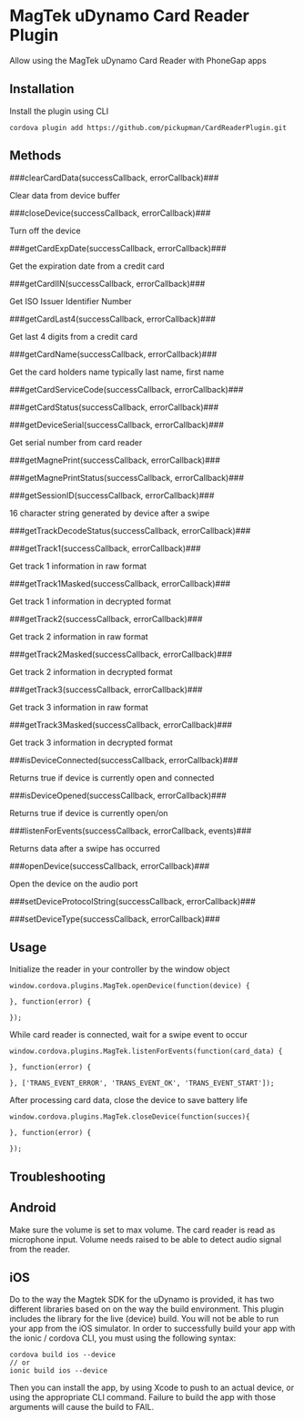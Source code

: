 # MagTek uDynamo Card Reader Plugin #

Allow using the MagTek uDynamo Card Reader with PhoneGap apps

Installation
------------

Install the plugin using CLI

```
cordova plugin add https://github.com/pickupman/CardReaderPlugin.git
```

Methods
-------

###clearCardData(successCallback, errorCallback)###

Clear data from device buffer

###closeDevice(successCallback, errorCallback)###

Turn off the device

###getCardExpDate(successCallback, errorCallback)###

Get the expiration date from a credit card

###getCardIIN(successCallback, errorCallback)###

Get ISO Issuer Identifier Number

###getCardLast4(successCallback, errorCallback)###

Get last 4 digits from a credit card

###getCardName(successCallback, errorCallback)###

Get the card holders name typically last name, first name

###getCardServiceCode(successCallback, errorCallback)###

###getCardStatus(successCallback, errorCallback)###

###getDeviceSerial(successCallback, errorCallback)###

Get serial number from card reader

###getMagnePrint(successCallback, errorCallback)###

###getMagnePrintStatus(successCallback, errorCallback)###

###getSessionID(successCallback, errorCallback)###

16 character string generated by device after a swipe

###getTrackDecodeStatus(successCallback, errorCallback)###

###getTrack1(successCallback, errorCallback)###

Get track 1 information in raw format

###getTrack1Masked(successCallback, errorCallback)###

Get track 1 information in decrypted format

###getTrack2(successCallback, errorCallback)###

Get track 2 information in raw format

###getTrack2Masked(successCallback, errorCallback)###

Get track 2 information in decrypted format

###getTrack3(successCallback, errorCallback)###

Get track 3 information in raw format

###getTrack3Masked(successCallback, errorCallback)###

Get track 3 information in decrypted format

###isDeviceConnected(successCallback, errorCallback)###

Returns true if device is currently open and connected

###isDeviceOpened(successCallback, errorCallback)###

Returns true if device is currently open/on

###listenForEvents(successCallback, errorCallback, events)###

Returns data after a swipe has occurred

###openDevice(successCallback, errorCallback)###

Open the device on the audio port

###setDeviceProtocolString(successCallback, errorCallback)###

###setDeviceType(successCallback, errorCallback)###


Usage
-----

Initialize the reader in your controller by the window object

```
window.cordova.plugins.MagTek.openDevice(function(device) {

}, function(error) {

});
```

While card reader is connected, wait for a swipe event to occur
```
window.cordova.plugins.MagTek.listenForEvents(function(card_data) {

}, function(error) {

}, ['TRANS_EVENT_ERROR', 'TRANS_EVENT_OK', 'TRANS_EVENT_START']);
```

After processing card data, close the device to save battery life

```
window.cordova.plugins.MagTek.closeDevice(function(succes){

}, function(error) {

});
```

## Troubleshooting ##

Android
-------

Make sure the volume is set to max volume. The card reader is read as microphone input.
Volume needs raised to be able to detect audio signal from the reader.


iOS
---

Do to the way the Magtek SDK for the uDynamo is provided, it has two different libraries based on
 on the way the build environment. This plugin includes the library for the live (device) build.
 You will not be able to run your app from the iOS simulator. In order to successfully build your
 app with the ionic / cordova CLI, you must using the following syntax:

 ```
 cordova build ios --device
 // or
 ionic build ios --device
 ```

 Then you can install the app, by using Xcode to push to an actual device, or using the appropriate
 CLI command. Failure to build the app with those arguments will cause the build to FAIL.

